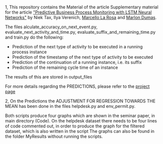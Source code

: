 1, This repository contains the Material of the article Supplementary material for the article ["Predictive Business Process Monitoring with
LSTM Neural Networks"](https://arxiv.org/abs/1612.02130) by Niek Tax, Ilya Verenich, [Marcello La Rosa](http://www.marcellolarosa.com/) and [Marlon Dumas](http://kodu.ut.ee/~dumas/).

The files alculate_accuracy_on_next_event.py, evaluate_next_activity_and_time.py, evaluate_suffix_and_remaining_time.py and train.py do the following:

- Prediction of the next type of activity to be executed in a running process instance
- Prediction of the timestamp of the next type of activity to be executed
- Prediction of the continuation of a running instance, i.e. its suffix
- Prediction of the remaining cycle time of an instance

The results of this are stored in output_files

For more details regarding the PREDICTIONS, please refer to the [project page](https://verenich.github.io/ProcessSequencePrediction)

2, On the Predictions the ADJUSTMENT FOR REGRESSION TOWARDS THE MEAN has been done in the files helpdesk.py and env_permit.py.

Both scripts produce four graphs which are shown in the seminar paper, in main directory (Code). On the helpdesk dataset there needs to be four lines of code commented out, in order to produce the graph for the filtered dataset, which is also written in the script
The graphs can also be found in the folder MyResults without running the scripts.
